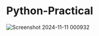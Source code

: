 # Python-Practical
![Screenshot 2024-11-11 000932](https://github.com/user-attachments/assets/c737bd6f-6248-4ed3-be01-2870b2679afc)
